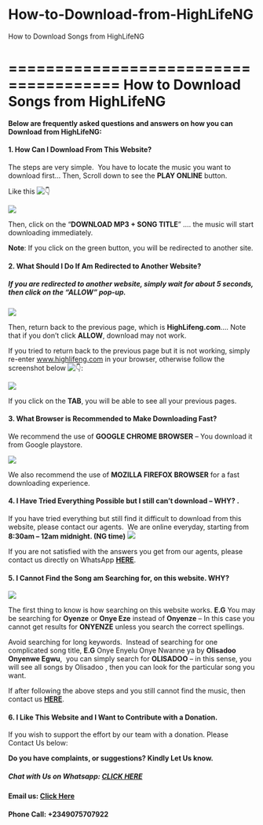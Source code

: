 # How-to-Download-from-HighLifeNG
How to Download Songs from HighLifeNG

======================================
How to Download Songs from HighLifeNG
======================================

**Below are frequently asked questions and answers on how you can Download from HighLifeNG:**

#### **1\. How Can I Download From This Website?** 

The steps are very simple.  You have to locate the music you want to download first… Then, Scroll down to see the **PLAY ONLINE** button.

Like this ![👇](https://s.w.org/images/core/emoji/14.0.0/svg/1f447.svg)

![](https://i0.wp.com/highlifeng.com/wp-content/uploads/2021/04/PicsArt_04-11-11.27.39.gif?resize=696%2C913&ssl=1)

Then, click on the “**DOWNLOAD MP3 + SONG TITLE**” …. the music will start downloading immediately.

**Note**: If you click on the green button, you will be redirected to another site.

#### **2\. What Should I Do If Am Redirected to Another Website?** 

##### If you are redirected to another website, simply wait for about 5 seconds, then click on the “**ALLOW”** pop-up.

![](https://i0.wp.com/highlifeng.com/wp-content/uploads/2020/07/Screenshot_20200710-164935.png?resize=300%2C150&ssl=1)

Then, return back to the previous page, which is **HighLifeng.com**…. Note that if you don’t click **ALLOW**, download may not work.

If you tried to return back to the previous page but it is not working, simply re-enter www.highlifeng.com in your browser, otherwise follow the screenshot below ![👇](https://s.w.org/images/core/emoji/14.0.0/svg/1f447.svg):

![](https://i0.wp.com/highlifeng.com/wp-content/uploads/2020/07/Screenshot_20200710-165552.png?resize=200%2C300&ssl=1)

If you click on the **TAB**, you will be able to see all your previous pages.

#### **3\. What Browser is Recommended to Make Downloading Fast?** 

We recommend the use of **GOOGLE CHROME BROWSER** – You download it from Google playstore.

![](https://i0.wp.com/highlifeng.com/wp-content/uploads/2020/07/images-69.jpeg?resize=300%2C168&ssl=1)

We also recommend the use of **MOZILLA FIREFOX BROWSER** for a fast downloading experience.

#### **4\. I Have Tried Everything Possible but I still can’t download – WHY? .**

If you have tried everything but still find it difficult to download from this website, please contact our agents.  We are online everyday, starting from **8:30am – 12am midnight. (NG time)** ![](https://i0.wp.com/highlifeng.com/wp-content/uploads/2020/07/Screenshot_20200710-170600.png?resize=300%2C208&ssl=1)

If you are not satisfied with the answers you get from our agents, please contact us directly on WhatsApp [**HERE**](https://wa.me/2349067945452?text=Hello%20HighLifeng!).

#### **5\. I Cannot Find the Song am Searching for, on this website. WHY?** 

![](https://i0.wp.com/highlifeng.com/wp-content/uploads/2020/07/Screenshot_20200710-172116.png?resize=300%2C238&ssl=1)

The first thing to know is how searching on this website works. **E.G** You may be searching for **Oyenze** or **Onye Eze** instead of **Onyenze** – In this case you cannot get results for **ONYENZE** unless you search the correct spellings.

Avoid searching for long keywords.  Instead of searching for one complicated song title, **E.G** Onye Enyelu Onye Nwanne ya by **Olisadoo Onyenwe Egwu**,  you can simply search for **OLISADOO** – in this sense, you will see all songs by Olisadoo , then you can look for the particular song you want.

If after following the above steps and you still cannot find the music, then contact us [**HERE**](https://wa.me/2349067945452?text=Hello%20HighLifeng!).

#### **6\. I Like This Website and I Want to Contribute with a Donation.**

If you wish to support the effort by our team with a donation. Please Contact Us below:

**Do you have complaints, or suggestions? Kindly Let Us know.**

##### Chat with Us on Whatsapp: [**CLICK HERE**](https://wa.me/09067945452?text=Hello%20HighLifeng)

#### Email us: [**Click Here**](mailto:HighlifeNgmedia@gmail.com) 

#### Phone Call: **+2349075707922**